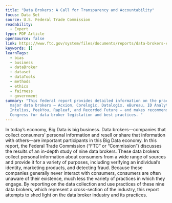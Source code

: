 ```yaml
---
title: "Data Brokers: A Call for Transparency and Accountability"
focus: Data Set
source: U.S. Federal Trade Commission
readability:
  - Expert
type: PDF Article
openSource: false
link: https://www.ftc.gov/system/files/documents/reports/data-brokers-call-transparency-accountability-report-federal-trade-commission-may-2014/140527databrokerreport.pdf
keywords: []
learnTags:
  - bias
  - business
  - dataBroker
  - dataset
  - dataTools
  - methods
  - ethics
  - fairness
  - government
summary: "This federal report provides detailed information on the practices of
  major data brokers — Acxiom, Corelogic, Datalogix, eBureau, ID Analytics,
  Intelius, PeekYou, Rapleaf, and Recorded Future — and makes recommendations to
  Congress for data broker legislation and best practices. "
---
```

In today’s economy, Big Data is big business.  Data brokers—companies that collect consumers’ personal information and resell or share that information with others—are important participants in this Big Data economy.  In this report, the Federal Trade Commission (“FTC” or “Commission”) discusses the results of an in-depth study of nine data brokers.  These data brokers collect personal information about consumers from a wide range of sources and provide it for a variety of purposes, including verifying an individual’s identity, marketing products, and detecting fraud.  Because these companies generally never interact with consumers, consumers are often unaware of their existence, much less the variety of practices in which they engage.  By reporting on the data collection and use practices of these nine data brokers, which represent a cross-section of the industry, this report attempts to shed light on the data broker industry and its practices.  
